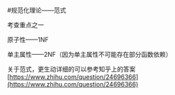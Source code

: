 #规范化理论——范式

考查重点之一

原子性——1NF

单主属性——2NF（因为单主属性不可能存在部分函数依赖）

关于范式，更生动详细的可以参考知乎上的答案[https://www.zhihu.com/question/24696366](https://www.zhihu.com/question/24696366)